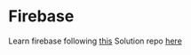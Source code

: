 # Firebase 

Learn firebase following [this](https://www.youtube.com/watch?v=4d-gIPGzmK4)
Solution repo [here](https://github.com/iamshaunjp/firebase-firestore-playlist)